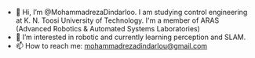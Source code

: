 - 👋 Hi, I’m @MohammadrezaDindarloo. I am studying control engineering at K. N. Toosi University of Technology.
     I'm a member of ARAS (Advanced Robotics & Automated Systems Laboratories) 
- 👀 I’m interested in robotic and currently learning perception and SLAM.
- 📫 How to reach me: mohammadrezadindarlou@gmail.com

<!---
MohammadrezaDindarloo/MohammadrezaDindarloo is a ✨ special ✨ repository because its `README.md` (this file) appears on your GitHub profile.
You can click the Preview link to take a look at your changes.
--->
